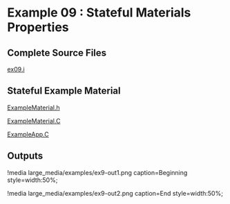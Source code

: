 # Example 09 : Stateful Materials Properties

[](---)

## Complete Source Files

[ex09.i](https://github.com/idaholab/moose/blob/devel/examples/ex09_stateful_materials/ex09.i)


[](---)

## Stateful Example Material

[ExampleMaterial.h](https://github.com/idaholab/moose/blob/devel/examples/ex09_stateful_materials/include/materials/ExampleMaterial.h)

[ExampleMaterial.C](https://github.com/idaholab/moose/blob/devel/examples/ex09_stateful_materials/src/materials/ExampleMaterial.C)

[ExampleApp.C](https://github.com/idaholab/moose/blob/devel/examples/ex09_stateful_materials/src/base/ExampleApp.C)

[](---)

## Outputs

!media large_media/examples/ex9-out1.png
       caption=Beginning
       style=width:50%;

!media large_media/examples/ex9-out2.png
       caption=End 
       style=width:50%;

